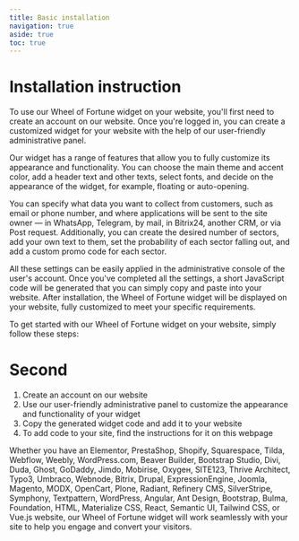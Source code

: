 ```yaml
---
title: Basic installation
navigation: true
aside: true
toc: true
---
```


# Installation instruction

To use our Wheel of Fortune widget on your website, you'll first need to create an account on our website. Once you're logged in, you can create a customized widget for your website with the help of our user-friendly administrative panel.

Our widget has a range of features that allow you to fully customize its appearance and functionality. You can choose the main theme and accent color, add a header text and other texts, select fonts, and decide on the appearance of the widget, for example, floating or auto-opening.

You can specify what data you want to collect from customers, such as email or phone number, and where applications will be sent to the site owner — in WhatsApp, Telegram, by mail, in Bitrix24, another CRM, or via Post request. Additionally, you can create the desired number of sectors, add your own text to them, set the probability of each sector falling out, and add a custom promo code for each sector.

All these settings can be easily applied in the administrative console of the user's account. Once you've completed all the settings, a short JavaScript code will be generated that you can simply copy and paste into your website. After installation, the Wheel of Fortune widget will be displayed on your website, fully customized to meet your specific requirements.

To get started with our Wheel of Fortune widget on your website, simply follow these steps:

# Second

1. Create an account on our website
2. Use our user-friendly administrative panel to customize the appearance and functionality of your widget
3. Copy the generated widget code and add it to your website
4. To add code to your site, find the instructions for it on this webpage

Whether you have an Elementor, PrestaShop, Shopify, Squarespace, Tilda, Webflow, Weebly, WordPress.com, Beaver Builder, Bootstrap Studio, Divi, Duda, Ghost, GoDaddy, Jimdo, Mobirise, Oxygен, SITE123, Thrive Architect, Typo3, Umbraco, Webnode, Bitrix, Drupal, ExpressionEngine, Joomla, Magento, MODX, OpenCart, Plone, Radiant, Refinery CMS, SilverStripe, Symphony, Textpattern, WordPress, Angular, Ant Design, Bootstrap, Bulma, Foundation, HTML, Materialize CSS, React, Semantic UI, Tailwind CSS, or Vue.js website, our Wheel of Fortune widget will work seamlessly with your site to help you engage and convert your visitors.